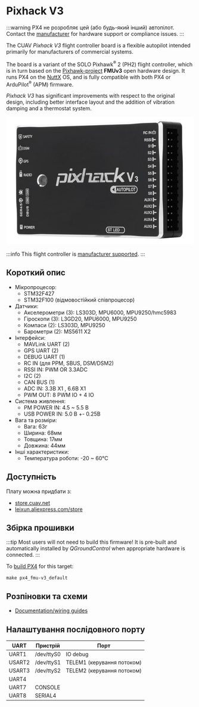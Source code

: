 # Pixhack V3

:::warning
PX4 не розробляє цей (або будь-який інший) автопілот.
Contact the [manufacturer](https://store.cuav.net/) for hardware support or compliance issues.
:::

The CUAV _Pixhack V3_ flight controller board is a flexible autopilot intended primarily for manufacturers of commercial systems.

The board is a variant of the SOLO Pixhawk<sup>&reg;</sup> 2 (PH2) flight controller, which is in turn based on the [Pixhawk-project](https://pixhawk.org/) **FMUv3** open hardware design.
It runs PX4 on the [NuttX](https://nuttx.apache.org/) OS, and is fully compatible with both PX4 or ArduPilot<sup>&reg;</sup> (APM) firmware.

_Pixhack V3_ has significant improvements with respect to the original design, including better interface layout and the addition of vibration damping and a thermostat system.

![Pixhack v3](../../assets/flight_controller/pixhack_v3/pixhack_v3_157_large_default.jpg)

:::info
This flight controller is [manufacturer supported](../flight_controller/autopilot_manufacturer_supported.md).
:::

## Короткий опис

- Мікропроцесор:
  - STM32F427
  - STM32F100 (відмовостійкий співпроцесор)
- Датчики:
  - Акселерометри (3): LS303D, MPU6000, MPU9250/hmc5983
  - Гіроскопи (3): L3GD20, MPU6000, MPU9250
  - Компаси (2): LS303D, MPU9250
  - Барометри (2): MS5611 X2
- Інтерфейси:
  - MAVLink UART (2)
  - GPS UART (2)
  - DEBUG UART (1)
  - RC IN (для PPM, SBUS, DSM/DSM2)
  - RSSI IN: PWM OR 3.3ADC
  - I2C (2)
  - CAN BUS (1)
  - ADC IN: 3.3В X1 , 6.6В X1
  - PWM OUT: 8 PWM IO + 4 IO
- Система живлення:
  - PM POWER IN: 4.5 ~ 5.5 В
  - USB POWER IN: 5.0 В +- 0.25В
- Вага та розміри:
  - Вага: 63г
  - Ширина: 68мм
  - Товщина: 17мм
  - Довжина: 44мм
- Інші характеристики:
  - Температура роботи: -20 ~ 60°C

## Доступність

Плату можна придбати з:

- [store.cuav.net](http://store.cuav.net/index.php?id_product=8&id_product_attribute=0&rewrite=pixhack-v3-autopilot&controller=product&id_lang=3)
- [leixun.aliexpress.com/store](https://leixun.aliexpress.com/store)

## Збірка прошивки

:::tip
Most users will not need to build this firmware!
It is pre-built and automatically installed by _QGroundControl_ when appropriate hardware is connected.
:::

To [build PX4](../dev_setup/building_px4.md) for this target:

```
make px4_fmu-v3_default
```

## Розпіновки та схеми

- [Documentation/wiring guides](http://doc.cuav.net/flight-controller/pixhack/en/pixhack-v3.html)

## Налаштування послідовного порту

| UART   | Пристрій   | Порт                                          |
| ------ | ---------- | --------------------------------------------- |
| UART1  | /dev/ttyS0 | IO debug                                      |
| USART2 | /dev/ttyS1 | TELEM1 (керування потоком) |
| USART3 | /dev/ttyS2 | TELEM2 (керування потоком) |
| UART4  |            |                                               |
| UART7  | CONSOLE    |                                               |
| UART8  | SERIAL4    |                                               |

